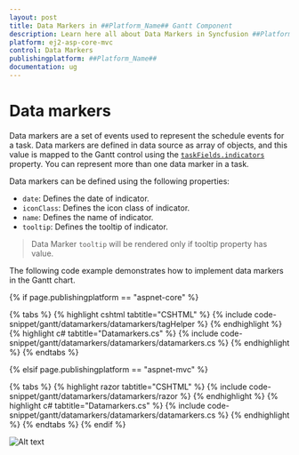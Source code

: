 ```yaml
---
layout: post
title: Data Markers in ##Platform_Name## Gantt Component
description: Learn here all about Data Markers in Syncfusion ##Platform_Name## Gantt component of Syncfusion Essential JS 2 and more.
platform: ej2-asp-core-mvc
control: Data Markers
publishingplatform: ##Platform_Name##
documentation: ug
---
```



# Data markers

Data markers are a set of events used to represent the schedule events for a task. Data markers are defined in data source as array of objects, and this value is mapped to the Gantt control using the [`taskFields.indicators`](https://help.syncfusion.com/cr/aspnetcore-js2/Syncfusion.EJ2.Gantt.GanttTaskFields.html#Syncfusion_EJ2_Gantt_GanttTaskFields_Indicators) property. You can represent more than one data marker in a task.

Data markers can be defined using the following properties:

* `date`: Defines the date of indicator.
* `iconClass`: Defines the icon class of indicator.
* `name`: Defines the name of indicator.
* `tooltip`: Defines the tooltip of indicator.

> Data Marker `tooltip` will be rendered only if tooltip property has value.

The following code example demonstrates how to implement data markers in the Gantt chart.

{% if page.publishingplatform == "aspnet-core" %}

{% tabs %}
{% highlight cshtml tabtitle="CSHTML" %}
{% include code-snippet/gantt/datamarkers/datamarkers/tagHelper %}
{% endhighlight %}
{% highlight c# tabtitle="Datamarkers.cs" %}
{% include code-snippet/gantt/datamarkers/datamarkers/datamarkers.cs %}
{% endhighlight %}
{% endtabs %}

{% elsif page.publishingplatform == "aspnet-mvc" %}

{% tabs %}
{% highlight razor tabtitle="CSHTML" %}
{% include code-snippet/gantt/datamarkers/datamarkers/razor %}
{% endhighlight %}
{% highlight c# tabtitle="Datamarkers.cs" %}
{% include code-snippet/gantt/datamarkers/datamarkers/datamarkers.cs %}
{% endhighlight %}
{% endtabs %}
{% endif %}



![Alt text](images/indicators.PNG)